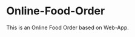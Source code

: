 # Online-Food-Order

This is an Online Food Order based on Web-App.



















































































































































